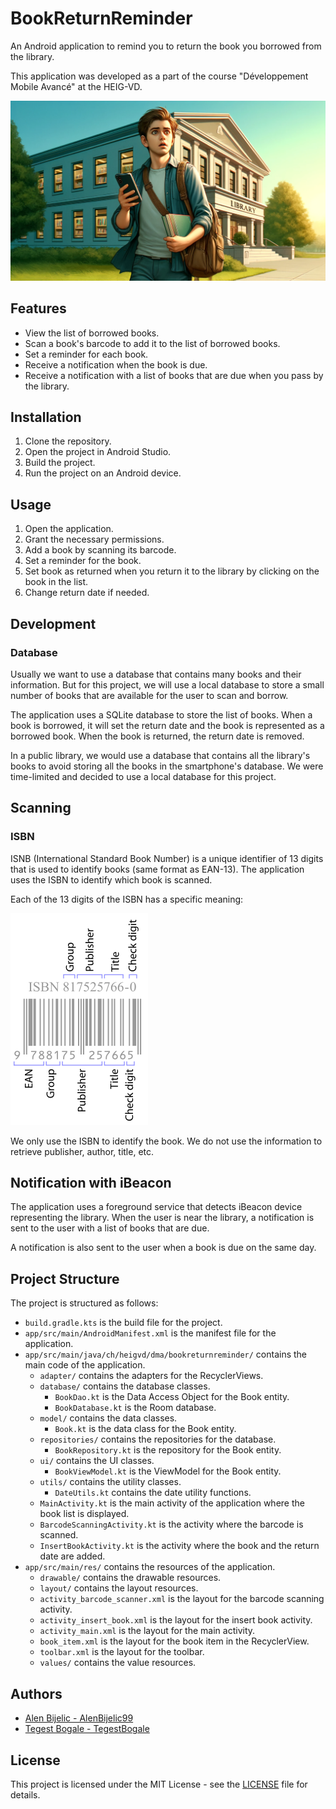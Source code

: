 # BookReturnReminder

An Android application to remind you to return the book you borrowed from the library.

This application was developed as a part of the course "Développement Mobile Avancé" at the HEIG-VD.

![BookReturnReminder](./figures/BookReturnReminder.png)

## Features

- View the list of borrowed books.
- Scan a book's barcode to add it to the list of borrowed books.
- Set a reminder for each book.
- Receive a notification when the book is due.
- Receive a notification with a list of books that are due when you pass by the library.

## Installation

1. Clone the repository.
2. Open the project in Android Studio.
3. Build the project.
4. Run the project on an Android device.

## Usage

1. Open the application.
2. Grant the necessary permissions.
3. Add a book by scanning its barcode.
4. Set a reminder for the book.
5. Set book as returned when you return it to the library by clicking on the book in the list.
6. Change return date if needed.

## Development

### Database

Usually we want to use a database that contains many books and their information. But for this project, we will use a local database to store a small number of books that are available for the user to scan and borrow.

The application uses a SQLite database to store the list of books. When a book is borrowed, it will set the return date and the book is represented as a borrowed book. When the book is returned, the return date is removed.

In a public library, we would use a database that contains all the library's books to avoid storing all the books in the smartphone's database. We were time-limited and decided to use a local database for this project.

## Scanning

### ISBN

ISNB (International Standard Book Number) is a unique identifier of 13 digits that is used to identify books (same format as EAN-13). The application uses the ISBN to identify which book is scanned.

Each of the 13 digits of the ISBN has a specific meaning:

![ISBN exemple from Wikipedia](./figures/EAN-13-ISBN-13.svg.png)

We only use the ISBN to identify the book. We do not use the information to retrieve publisher, author, title, etc.

## Notification with iBeacon

The application uses a foreground service that detects iBeacon device representing the library. When the user is near the library, a notification is sent to the user with a list of books that are due.

A notification is also sent to the user when a book is due on the same day.

## Project Structure

The project is structured as follows:

- `build.gradle.kts` is the build file for the project.
- `app/src/main/AndroidManifest.xml` is the manifest file for the application.
- `app/src/main/java/ch/heigvd/dma/bookreturnreminder/` contains the main code of the application.
  - `adapter/` contains the adapters for the RecyclerViews.
  - `database/` contains the database classes.
    - `BookDao.kt` is the Data Access Object for the Book entity.
    - `BookDatabase.kt` is the Room database.
  - `model/` contains the data classes.
    - `Book.kt` is the data class for the Book entity.
  - `repositories/` contains the repositories for the database.
    - `BookRepository.kt` is the repository for the Book entity.
  - `ui/` contains the UI classes.
    - `BookViewModel.kt` is the ViewModel for the Book entity.
  - `utils/` contains the utility classes.
    - `DateUtils.kt` contains the date utility functions.
  - `MainActivity.kt` is the main activity of the application where the book list is displayed.
  - `BarcodeScanningActivity.kt` is the activity where the barcode is scanned.
  - `InsertBookActivity.kt` is the activity where the book and the return date are added.
- `app/src/main/res/` contains the resources of the application.
  - `drawable/` contains the drawable resources.
  - `layout/` contains the layout resources.
   - `activity_barcode_scanner.xml` is the layout for the barcode scanning activity.
   - `activity_insert_book.xml` is the layout for the insert book activity.
   - `activity_main.xml` is the layout for the main activity.
   - `book_item.xml` is the layout for the book item in the RecyclerView.
   - `toolbar.xml` is the layout for the toolbar.
  - `values/` contains the value resources.

## Authors

- [Alen Bijelic - AlenBijelic99](https://github.com/AlenBijelic99)
- [Tegest Bogale - TegestBogale](https://github.com/TegestBogale)

## License

This project is licensed under the MIT License - see the [LICENSE](LICENSE) file for details.